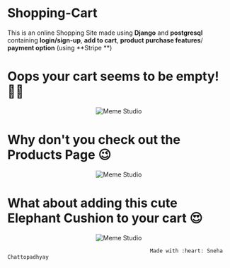 # Shopping-Cart
This is an online Shopping Site made using **Django** and **postgresql** containing **login/sign-up**, **add to cart**, **product purchase features**/ **payment option** (using **Stripe **)

# Oops your cart seems to be empty! :ok_woman:
<p align="center">
  <img align="center" alt="Meme Studio" src="https://github.com/sneha-nitdgp/Shopping-Cart/blob/master/screenshots/Capture.PNG" />
</p>
 
# Why don't you check out the Products Page  :wink:

<p align="center">
  <img align="center" alt="Meme Studio" src="https://github.com/sneha-nitdgp/Shopping-Cart/blob/master/screenshots/Capture1.PNG" />
</p>

# What about adding this cute Elephant Cushion to your cart :heart_eyes:

<p align="center">
  <img align="center" alt="Meme Studio" src="https://github.com/sneha-nitdgp/Shopping-Cart/blob/master/screenshots/add%20to%20cart.PNG" />
</p>

                                                    
                                                    
                                                 Made with :heart: Sneha Chattopadhyay
